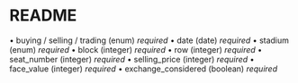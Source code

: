 # README



•  buying / selling / trading (enum)   _required_
•  date (date)  _required_
•  stadium (enum)  _required_
•  block (integer) _required_
•  row (integer)  _required_
•  seat_number (integer)  _required_
•  selling_price (integer)  _required_
•  face_value (integer)  _required_
•  exchange_considered (boolean) _required_
